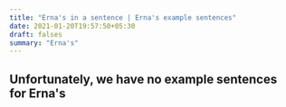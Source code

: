 ```yaml
---
title: "Erna's in a sentence | Erna's example sentences"
date: 2021-01-20T19:57:50+05:30
draft: falses
summary: "Erna's"
---
```

## Unfortunately, we have no example sentences for Erna's                 

